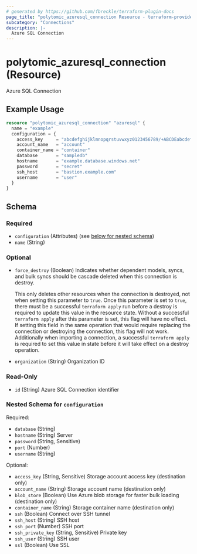 ```yaml
---
# generated by https://github.com/fbreckle/terraform-plugin-docs
page_title: "polytomic_azuresql_connection Resource - terraform-provider-polytomic"
subcategory: "Connections"
description: |-
  Azure SQL Connection
---
```


# polytomic_azuresql_connection (Resource)

Azure SQL Connection

## Example Usage

```terraform
resource "polytomic_azuresql_connection" "azuresql" {
  name = "example"
  configuration = {
    access_key     = "abcdefghijklmnopqrstuvwxyz0123456789/+ABCDEabcdefghijklmnopqrstuvwxyz0123456789/+ABCDE=="
    account_name   = "account"
    container_name = "container"
    database       = "sampledb"
    hostname       = "example.database.windows.net"
    password       = "secret"
    ssh_host       = "bastion.example.com"
    username       = "user"
  }
}
```

<!-- schema generated by tfplugindocs -->
## Schema

### Required

- `configuration` (Attributes) (see [below for nested schema](#nestedatt--configuration))
- `name` (String)

### Optional

- `force_destroy` (Boolean) Indicates whether dependent models, syncs, and bulk syncs should be cascade
deleted when this connection is destroy.

  This only deletes other resources when the connection is destroyed, not when
setting this parameter to `true`. Once this parameter is set to `true`, there
must be a successful `terraform apply` run before a destroy is required to
update this value in the resource state. Without a successful `terraform apply`
after this parameter is set, this flag will have no effect. If setting this
field in the same operation that would require replacing the connection or
destroying the connection, this flag will not work. Additionally when importing
a connection, a successful `terraform apply` is required to set this value in
state before it will take effect on a destroy operation.
- `organization` (String) Organization ID

### Read-Only

- `id` (String) Azure SQL Connection identifier

<a id="nestedatt--configuration"></a>
### Nested Schema for `configuration`

Required:

- `database` (String)
- `hostname` (String) Server
- `password` (String, Sensitive)
- `port` (Number)
- `username` (String)

Optional:

- `access_key` (String, Sensitive) Storage account access key (destination only)
- `account_name` (String) Storage account name (destination only)
- `blob_store` (Boolean) Use Azure blob storage for faster bulk loading (destination only)
- `container_name` (String) Storage container name (destination only)
- `ssh` (Boolean) Connect over SSH tunnel
- `ssh_host` (String) SSH host
- `ssh_port` (Number) SSH port
- `ssh_private_key` (String, Sensitive) Private key
- `ssh_user` (String) SSH user
- `ssl` (Boolean) Use SSL


